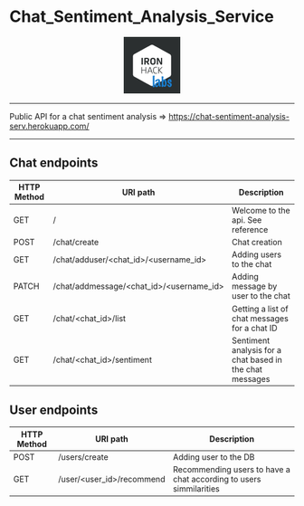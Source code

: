# Chat_Sentiment_Analysis_Service

<p align="center">
  <img width="100" height="100" src=INPUT/labs.png?raw=true "Title">
</p>


***



Public API for a chat sentiment analysis => https://chat-sentiment-analysis-serv.herokuapp.com/



***


## Chat endpoints

| HTTP Method 	| URI path      	| Description                                    	| 
|-------------	|---------------	|------------------------------------------------	|
| GET         	| /               | Welcome to the api. See reference   |   
| POST         	| /chat/create         	| Chat creation         	| 
| GET         	| /chat/adduser/<chat_id>/<username_id> 	| Adding users to the chat
| PATCH        	| /chat/addmessage/<chat_id>/<username_id>	| Adding message by user to the chat    |
| GET         	| /chat/<chat_id>/list	| Getting a list of chat messages for a chat ID 	   |
| GET         	| /chat/<chat_id>/sentiment	| Sentiment analysis for a chat based in the chat messages   |   


## User endpoints



| HTTP Method 	| URI path      	| Description                                    	| 
|-------------	|---------------	|------------------------------------------------	|
| POST       	| /users/create           	| Adding user to the DB |    	
| GET         	| /user/<user_id>/recommend 	| Recommending users to have a chat according to users simmilarities| 